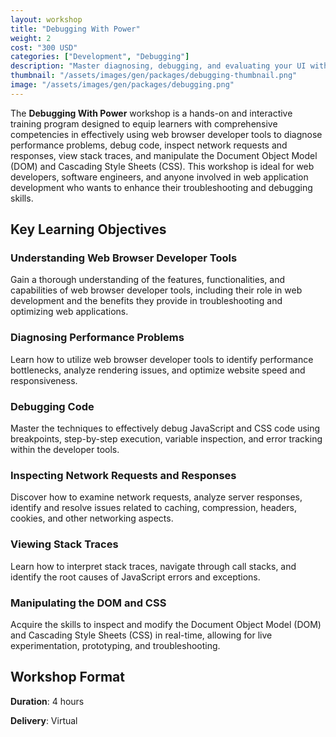 ```yaml
---
layout: workshop
title: "Debugging With Power"
weight: 2
cost: "300 USD"
categories: ["Development", "Debugging"]
description: "Master diagnosing, debugging, and evaluating your UI with the Developer Tools."
thumbnail: "/assets/images/gen/packages/debugging-thumbnail.png"
image: "/assets/images/gen/packages/debugging.png"
---
```


The **Debugging With Power** workshop is a hands-on and interactive training program designed to equip learners with comprehensive competencies in effectively using web browser developer tools to diagnose performance problems, debug code, inspect network requests and responses, view stack traces, and manipulate the Document Object Model (DOM) and Cascading Style Sheets (CSS). This workshop is ideal for web developers, software engineers, and anyone involved in web application development who wants to enhance their troubleshooting and debugging skills.

## Key Learning Objectives

### Understanding Web Browser Developer Tools

Gain a thorough understanding of the features, functionalities, and capabilities of web browser developer tools, including their role in web development and the benefits they provide in troubleshooting and optimizing web applications.

### Diagnosing Performance Problems

Learn how to utilize web browser developer tools to identify performance bottlenecks, analyze rendering issues, and optimize website speed and responsiveness.

### Debugging Code

Master the techniques to effectively debug JavaScript and CSS code using breakpoints, step-by-step execution, variable inspection, and error tracking within the developer tools.

### Inspecting Network Requests and Responses

Discover how to examine network requests, analyze server responses, identify and resolve issues related to caching, compression, headers, cookies, and other networking aspects.

### Viewing Stack Traces

Learn how to interpret stack traces, navigate through call stacks, and identify the root causes of JavaScript errors and exceptions.

### Manipulating the DOM and CSS

Acquire the skills to inspect and modify the Document Object Model (DOM) and Cascading Style Sheets (CSS) in real-time, allowing for live experimentation, prototyping, and troubleshooting.

## Workshop Format

**Duration**: 4 hours

**Delivery**: Virtual
